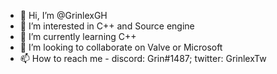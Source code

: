 - 👋 Hi, I’m @GrinlexGH
- 👀 I’m interested in C++ and Source engine
- 🌱 I’m currently learning C++
- 💞️ I’m looking to collaborate on Valve or Microsoft
- 📫 How to reach me - discord: Grin#1487; twitter: GrinlexTw

<!---
GrinlexGH/GrinlexGH is a ✨ special ✨ repository because its `README.md` (this file) appears on your GitHub profile.
You can click the Preview link to take a look at your changes.
--->
